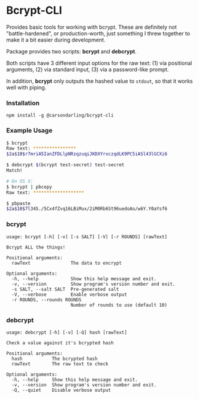 # Bcrypt-CLI

Provides basic tools for working with bcrypt. These are definitely not "battle-hardened", or production-worth, just something I threw together to make it a bit easier during development.

Package provides two scripts: **bcrypt** and **debcrypt**.

Both scripts have 3 different input options for the raw text: (1) via positional arguments, (2) via standard input, (3) via a password-like prompt.

In addition, **bcrypt** only outputs the hashed value to `stdout`, so that it works well with piping.

### Installation

```
npm install -g @carsondarling/bcrypt-cli
```

### Example Usage

```bash
$ bcrypt
Raw text: ****************
$2a$10$r7mriA5IanZFDLlpNRzqzuqiJKDXYrxczqdLK9PC5iASl43lGCXi6

$ debcrypt $(bcrypt test-secret) test-secret
Match!

# On OS X:
$ bcrypt | pbcopy
Raw text: *******************

$ pbpaste
$2a$10$7l34S./5Cx4fZvq16LBiMux/2iM0Rb6St96uedoAo/w6Y.Y0aYsf6
```

### bcrypt

```
usage: bcrypt [-h] [-v] [-s SALT] [-V] [-r ROUNDS] [rawText]

Bcrypt ALL the things!

Positional arguments:
  rawText               The data to encrypt

Optional arguments:
  -h, --help            Show this help message and exit.
  -v, --version         Show program's version number and exit.
  -s SALT, --salt SALT  Pre-generated salt
  -V, --verbose         Enable verbose output
  -r ROUNDS, --rounds ROUNDS
                        Number of rounds to use (default 10)
```

### debcrypt

```
usage: debcrypt [-h] [-v] [-Q] hash [rawText]

Check a value against it's bcrypted hash

Positional arguments:
  hash           The bcrypted hash
  rawText        The raw text to check

Optional arguments:
  -h, --help     Show this help message and exit.
  -v, --version  Show program's version number and exit.
  -Q, --quiet    Disable verbose output
```
